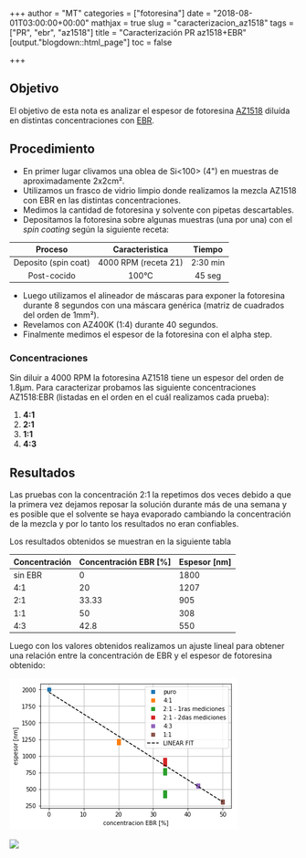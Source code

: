 +++
author = "MT"
categories = ["fotoresina"]
date = "2018-08-01T03:00:00+00:00"
mathjax = true
slug = "caracterizacion_az1518"
tags = ["PR", "ebr", "az1518"]
title = "Caracterización PR az1518+EBR"
[output."blogdown::html_page"]
toc = false

+++
## Objetivo

El objetivo de esta nota es analizar el espesor de fotoresina [AZ1518](https://www.microchemicals.com/products/photoresists/az_1518.html) diluída en distintas concentraciones con [EBR](https://microchemicals.net/micro/az_ebr.pdf).

## Procedimiento

* En primer lugar clivamos una oblea de Si<100> (4") en muestras de aproximadamente 2x2cm².
* Utilizamos un frasco de vidrio limpio donde realizamos la mezcla AZ1518 con EBR en las distintas concentraciones.
* Medimos la cantidad de fotoresina y solvente con pipetas descartables.
* Depositamos la fotoresina sobre algunas muestras (una por una) con el _spin coating_ según la siguiente receta:

| Proceso | Caracteristica | Tiempo |
| :---: | :---: | :---: |
| Deposito (spin coat) | 4000 RPM (receta 21) | 2:30 min |
| Post-cocido | 100°C | 45 seg |

* Luego utilizamos el alineador de máscaras para exponer la fotoresina durante 8 segundos con una máscara genérica (matriz de cuadrados del orden de 1mm²).
* Revelamos con AZ400K (1:4) durante 40 segundos.
* Finalmente medimos el espesor de la fotoresina con el alpha step.

### Concentraciones

Sin diluir a 4000 RPM la fotoresina AZ1518 tiene un espesor del orden de 1.8µm. Para caracterizar probamos las siguiente concentraciones AZ1518:EBR (listadas en el orden en el cuál realizamos cada prueba):

1. **4:1**
2. **2:1**
3. **1:1**
4. **4:3**

## Resultados

Las pruebas con la concentración 2:1 la repetimos dos veces debido a que la primera vez dejamos reposar la solución durante más de una semana y es posible que el solvente se haya evaporado cambiando la concentración de la mezcla y por lo tanto los resultados no eran confiables.

Los resultados obtenidos se muestran en la siguiente tabla

| Concentración | Concentración EBR \[%\] | Espesor \[nm\] |
| --- | --- | --- |
| sin EBR | 0 | 1800 |
| 4:1 | 20 | 1207 |
| 2:1 | 33.33 | 905 |
| 1:1 | 50 | 308 |
| 4:3 | 42.8 | 550 |

Luego con los valores obtenidos realizamos un ajuste lineal para obtener una relación entre la concentración de EBR y el espesor de fotoresina obtenido:

![](/images/espesor_vs_concentracionEBR.png)

<img src="/PIClab/images/espesor_vs_concentracionEBR.png" width="700"/>